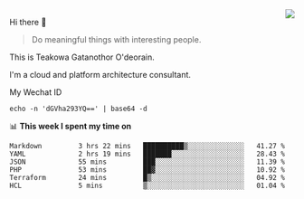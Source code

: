 <img align="right" src="https://github-readme-stats.vercel.app/api?username=Teakowa&show_icons=true&icon_color=2f80ed&text_color=718096&bg_color=ffffff&hide_title=true" />

Hi there 👋

> Do meaningful things with interesting people.

This is Teakowa Gatanothor O'deorain.

I'm a cloud and platform architecture consultant.

My Wechat ID

```
echo -n 'dGVha293YQ==' | base64 -d
```

📊 **This week I spent my time on**
<!--START_SECTION:waka-->

```text
Markdown         3 hrs 22 mins   ██████████▒░░░░░░░░░░░░░░   41.27 %
YAML             2 hrs 19 mins   ███████░░░░░░░░░░░░░░░░░░   28.43 %
JSON             55 mins         ███░░░░░░░░░░░░░░░░░░░░░░   11.39 %
PHP              53 mins         ██▓░░░░░░░░░░░░░░░░░░░░░░   10.92 %
Terraform        24 mins         █▒░░░░░░░░░░░░░░░░░░░░░░░   04.92 %
HCL              5 mins          ▒░░░░░░░░░░░░░░░░░░░░░░░░   01.04 %
```

<!--END_SECTION:waka-->
